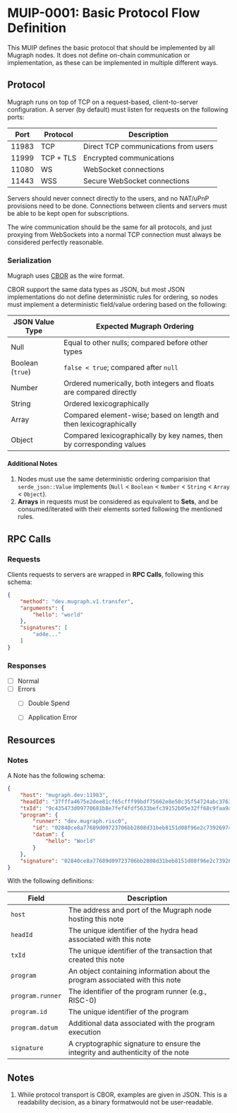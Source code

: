 # MUIP-0001: Basic Protocol Flow Definition

This MUIP defines the basic protocol that should be implemented by all Mugraph nodes. It does not define on-chain communication or implementation, as these can be implemented in multiple different ways.

## Protocol

Mugraph runs on top of TCP on a request-based, client-to-server configuration. A server (by default) must listen for requests on the following ports:

| Port   | Protocol  | Description |
|--------|-----------|-------------|
| 11983  | TCP       | Direct TCP communications from users |
| 11999  | TCP + TLS | Encrypted communications |
| 11080  | WS        | WebSocket connections |
| 11443  | WSS       | Secure WebSocket connections |

Servers should never connect directly to the users, and no NAT/uPnP provisions need to be done. Connections between clients and servers must be able to be kept open for subscriptions.

The wire communication should be the same for all protocols, and just proxying from WebSockets into a normal TCP connection must always be considered perfectly reasonable.

### Serialization

Mugraph uses [CBOR](https://cbor.io/) as the wire format.

CBOR support the same data types as JSON, but most JSON implementations do not define deterministic rules for ordering, so nodes must implement a deterministic field/value ordering based on the following:

| JSON Value Type | Expected Mugraph Ordering |
|-------------------|------------------------------------|
| Null | Equal to other nulls; compared before other types |
| Boolean (`true`) | `false < true`; compared after `null` |
| Number | Ordered numerically, both integers and floats are compared directly |
| String | Ordered lexicographically |
| Array | Compared element-wise; based on length and then lexicographically |
| Object | Compared lexicographically by key names, then by corresponding values |

#### Additional Notes

1. Nodes must use the same deterministic ordering comparision that `serde_json::Value` implements (`Null` < `Boolean` < `Number` < `String` < `Array` < `Object`).
2. **Arrays** in requests must be considered as equivalent to **Sets**, and be consumed/iterated with their elements sorted following the mentioned rules.

## RPC Calls

### Requests
Clients requests to servers are wrapped in **RPC Calls**, following this schema:

```json
{
    "method": "dev.mugraph.v1.transfer",
    "arguments": {
        "hello": "world"
    },
    "signatures": [
        "ad4e..."
    ]
}
```

### Responses

- [ ] Normal
- [ ] Errors
    - [ ] Double Spend
    - [ ] Application Error


## Resources

### Notes

A Note has the following schema:

```json
{
    "host": "mugraph.dev:11983",
    "headId": "37fffa4675e2dee81cf65cfff99bdf75662e8e50c35f54724abc37638aa6295b",
    "txId": "9c435473d09770681b8e7fef4fdf5633befc39152b05e32ff68c9faa9aeaaf1d",
    "program": {
        "runner": "dev.mugraph.risc0",
        "id": "02840ce8a77689d09723706bb2808d31beb8151d08f96e2c739269746e73efef",
        "datum": {
            "hello": "World"
        }
    },
    "signature": "02840ce8a77689d09723706bb2808d31beb8151d08f96e2c739269746e73efef5369a05b9ddd40862d74cefcd5cdf1e909afde6ab153dd89acd85e014f062167",
}
```

With the following definitions:

| Field | Description |
|-------|-------------|
| `host` | The address and port of the Mugraph node hosting this note |
| `headId` | The unique identifier of the hydra head associated with this note |
| `txId` | The unique identifier of the transaction that created this note |
| `program` | An object containing information about the program associated with this note |
| `program.runner` | The identifier of the program runner (e.g., RISC-0) |
| `program.id` | The unique identifier of the program |
| `program.datum` | Additional data associated with the program execution |
| `signature` | A cryptographic signature to ensure the integrity and authenticity of the note |

## Notes

1. While protocol transport is CBOR, examples are given in JSON. This is a readability decision, as a binary formatwould not be user-readable.
